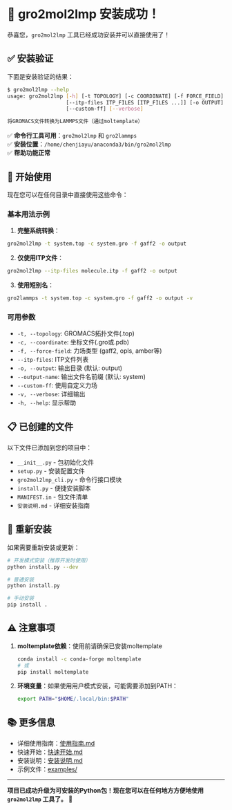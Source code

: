 # 🎉 gro2mol2lmp 安装成功！

恭喜您，`gro2mol2lmp` 工具已经成功安装并可以直接使用了！

## ✅ 安装验证

下面是安装验证的结果：

```bash
$ gro2mol2lmp --help
usage: gro2mol2lmp [-h] [-t TOPOLOGY] [-c COORDINATE] [-f FORCE_FIELD]
                   [--itp-files ITP_FILES [ITP_FILES ...]] [-o OUTPUT] [--output-name OUTPUT_NAME]
                   [--custom-ff] [--verbose]

将GROMACS文件转换为LAMMPS文件（通过moltemplate）
```

✅ **命令行工具可用**：`gro2mol2lmp` 和 `gro2lammps`  
✅ **安装位置**：`/home/chenjiayu/anaconda3/bin/gro2mol2lmp`  
✅ **帮助功能正常**

## 🚀 开始使用

现在您可以在任何目录中直接使用这些命令：

### 基本用法示例

1. **完整系统转换**：
```bash
gro2mol2lmp -t system.top -c system.gro -f gaff2 -o output
```

2. **仅使用ITP文件**：
```bash
gro2mol2lmp --itp-files molecule.itp -f gaff2 -o output
```

3. **使用短别名**：
```bash
gro2lammps -t system.top -c system.gro -f gaff2 -o output -v
```

### 可用参数

- `-t, --topology`: GROMACS拓扑文件(.top)
- `-c, --coordinate`: 坐标文件(.gro或.pdb)  
- `-f, --force-field`: 力场类型 (gaff2, opls, amber等)
- `--itp-files`: ITP文件列表
- `-o, --output`: 输出目录 (默认: output)
- `--output-name`: 输出文件名前缀 (默认: system)
- `--custom-ff`: 使用自定义力场
- `-v, --verbose`: 详细输出
- `-h, --help`: 显示帮助

## 📋 已创建的文件

以下文件已添加到您的项目中：

- `__init__.py` - 包初始化文件
- `setup.py` - 安装配置文件
- `gro2mol2lmp_cli.py` - 命令行接口模块
- `install.py` - 便捷安装脚本
- `MANIFEST.in` - 包文件清单
- `安装说明.md` - 详细安装指南

## 🔧 重新安装

如果需要重新安装或更新：

```bash
# 开发模式安装（推荐开发时使用）
python install.py --dev

# 普通安装
python install.py

# 手动安装
pip install .
```

## ⚠️ 注意事项

1. **moltemplate依赖**：使用前请确保已安装moltemplate
   ```bash
   conda install -c conda-forge moltemplate
   # 或
   pip install moltemplate
   ```

2. **环境变量**：如果使用用户模式安装，可能需要添加到PATH：
   ```bash
   export PATH="$HOME/.local/bin:$PATH"
   ```

## 📚 更多信息

- 详细使用指南：[使用指南.md](使用指南.md)
- 快速开始：[快速开始.md](快速开始.md)
- 安装说明：[安装说明.md](安装说明.md)
- 示例文件：[examples/](examples/)

---

**项目已成功升级为可安装的Python包！现在您可以在任何地方方便地使用 `gro2mol2lmp` 工具了。** 🎉 
